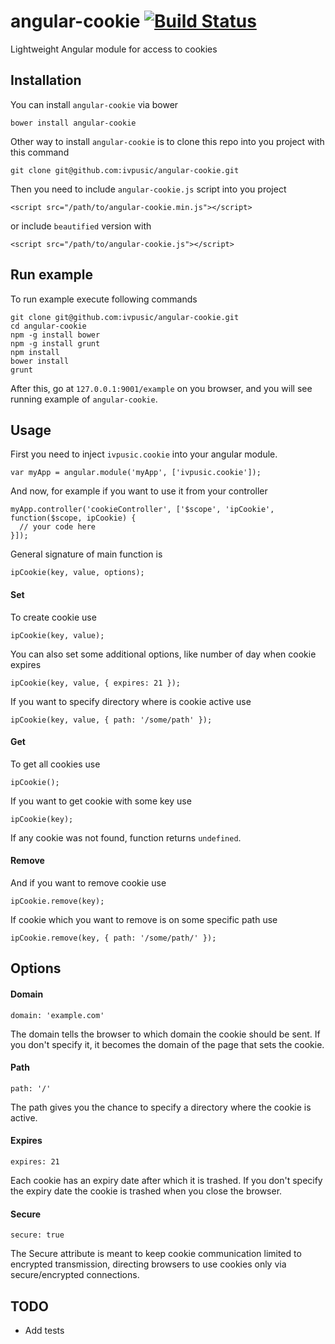 angular-cookie  [![Build Status](https://travis-ci.org/ivpusic/angular-cookie.png?branch=master)](https://travis-ci.org/ivpusic/angular-cookie)
==============

Lightweight Angular module for access to cookies

Installation
------------

You can install ``angular-cookie`` via bower

```
bower install angular-cookie
```

Other way to install ``angular-cookie`` is to clone this repo into you project with this command

```
git clone git@github.com:ivpusic/angular-cookie.git
```

Then you need to include ``angular-cookie.js`` script into you project

```
<script src="/path/to/angular-cookie.min.js"></script>
```

or include `beautified` version with

```
<script src="/path/to/angular-cookie.js"></script>
```

Run example
-----------

To run example execute following commands

```
git clone git@github.com:ivpusic/angular-cookie.git
cd angular-cookie
npm -g install bower
npm -g install grunt
npm install
bower install
grunt
```

After this, go at ``127.0.0.1:9001/example`` on you browser, and you will see running example of ``angular-cookie``.

Usage
-----

First you need to inject ``ivpusic.cookie`` into your angular module.

```
var myApp = angular.module('myApp', ['ivpusic.cookie']);
```
And now, for example if you want to use it from your controller

```
myApp.controller('cookieController', ['$scope', 'ipCookie', function($scope, ipCookie) {
  // your code here
}]);
```

General signature of main function is

```
ipCookie(key, value, options);
```

#### Set

To create cookie use

```
ipCookie(key, value);
```

You can also set some additional options, like number of day when cookie expires

```
ipCookie(key, value, { expires: 21 });
```

If you want to specify directory where is cookie active use

```
ipCookie(key, value, { path: '/some/path' });
```

#### Get

To get all cookies use

```
ipCookie();
```

If you want to get cookie with some key use

```
ipCookie(key);
```

If any cookie was not found, function returns ``undefined``.

#### Remove

And if you want to remove cookie use

```
ipCookie.remove(key);
```

If cookie which you want to remove is on some specific path use

```
ipCookie.remove(key, { path: '/some/path/' });
```

Options
-------

#### Domain


```
domain: 'example.com'
```

The domain tells the browser to which domain the cookie should be sent. 
If you don't specify it, it becomes the domain of the page that sets the cookie.

#### Path

```
path: '/'
```

The path gives you the chance to specify a directory where the cookie is active.

#### Expires

```
expires: 21
```

Each cookie has an expiry date after which it is trashed.
If you don't specify the expiry date the cookie is trashed when you close the browser.

#### Secure

```
secure: true
```

The Secure attribute is meant to keep cookie communication limited to encrypted transmission, 
directing browsers to use cookies only via secure/encrypted connections.

TODO
----

- Add tests
